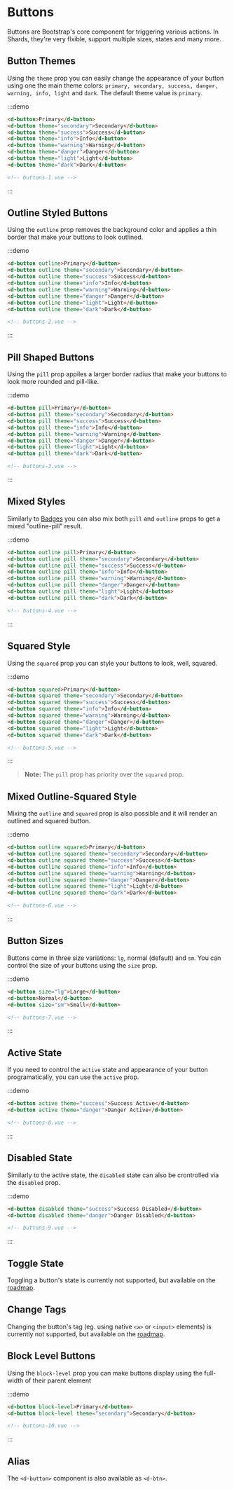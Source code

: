 # Buttons

Buttons are Bootstrap's core component for triggering various actions. In Shards, they're very flxible, support multiple sizes, states and many more.


## Button Themes

Using the `theme` prop you can easily change the appearance of your button using one the main theme colors: `primary, secondary, success, danger, warning, info, light` and `dark`. The default theme value is `primary`.

:::demo
```html
<d-button>Primary</d-button>
<d-button theme="secondary">Secondary</d-button>
<d-button theme="success">Success</d-button>
<d-button theme="info">Info</d-button>
<d-button theme="warning">Warning</d-button>
<d-button theme="danger">Danger</d-button>
<d-button theme="light">Light</d-button>
<d-button theme="dark">Dark</d-button>

<!-- buttons-1.vue -->
```
:::


## Outline Styled Buttons

Using the `outline` prop removes the background color and applies a thin border that make your buttons to look outlined.

:::demo
```html
<d-button outline>Primary</d-button>
<d-button outline theme="secondary">Secondary</d-button>
<d-button outline theme="success">Success</d-button>
<d-button outline theme="info">Info</d-button>
<d-button outline theme="warning">Warning</d-button>
<d-button outline theme="danger">Danger</d-button>
<d-button outline theme="light">Light</d-button>
<d-button outline theme="dark">Dark</d-button>

<!-- buttons-2.vue -->
```
:::


## Pill Shaped Buttons

Using the `pill` prop appiles a larger border radius that make your buttons to look more rounded and pill-like.

:::demo
```html
<d-button pill>Primary</d-button>
<d-button pill theme="secondary">Secondary</d-button>
<d-button pill theme="success">Success</d-button>
<d-button pill theme="info">Info</d-button>
<d-button pill theme="warning">Warning</d-button>
<d-button pill theme="danger">Danger</d-button>
<d-button pill theme="light">Light</d-button>
<d-button pill theme="dark">Dark</d-button>

<!-- buttons-3.vue -->
```
:::


## Mixed Styles

Similarly to [Badges](/docs/components/badges) you can also mix both `pill` and `outline` props to get a mixed "outline-pill" result.

:::demo
```html
<d-button outline pill>Primary</d-button>
<d-button outline pill theme="secondary">Secondary</d-button>
<d-button outline pill theme="success">Success</d-button>
<d-button outline pill theme="info">Info</d-button>
<d-button outline pill theme="warning">Warning</d-button>
<d-button outline pill theme="danger">Danger</d-button>
<d-button outline pill theme="light">Light</d-button>
<d-button outline pill theme="dark">Dark</d-button>

<!-- buttons-4.vue -->
```
:::


## Squared Style

Using the `squared` prop you can style your buttons to look, well, squared.

:::demo
```html
<d-button squared>Primary</d-button>
<d-button squared theme="secondary">Secondary</d-button>
<d-button squared theme="success">Success</d-button>
<d-button squared theme="info">Info</d-button>
<d-button squared theme="warning">Warning</d-button>
<d-button squared theme="danger">Danger</d-button>
<d-button squared theme="light">Light</d-button>
<d-button squared theme="dark">Dark</d-button>

<!-- buttons-5.vue -->
```
:::

> **Note:** The `pill` prop has priority over the `squared` prop. 


## Mixed Outline-Squared Style

Mixing the `outline` and `squared` prop is also possible and it will render an outlined and squared button. 

:::demo
```html
<d-button outline squared>Primary</d-button>
<d-button outline squared theme="secondary">Secondary</d-button>
<d-button outline squared theme="success">Success</d-button>
<d-button outline squared theme="info">Info</d-button>
<d-button outline squared theme="warning">Warning</d-button>
<d-button outline squared theme="danger">Danger</d-button>
<d-button outline squared theme="light">Light</d-button>
<d-button outline squared theme="dark">Dark</d-button>

<!-- buttons-6.vue -->
```
:::


## Button Sizes

Buttons come in three size variations: `lg`, normal (default) and `sm`. You can control the size of your buttons using the `size` prop.

:::demo
```html
<d-button size="lg">Large</d-button>
<d-button>Normal</d-button>
<d-button size="sm">Small</d-button>

<!-- buttons-7.vue -->
```
:::


## Active State

If you need to control the `active` state and appearance of your button programatically, you can use the `active` prop.

:::demo
```html
<d-button active theme="success">Success Active</d-button>
<d-button active theme="danger">Danger Active</d-button>

<!-- buttons-8.vue -->
```
:::


## Disabled State

Similarly to the active state, the `disabled` state can also be crontrolled via the `disabled` prop.

:::demo 
```html
<d-button disabled theme="success">Success Disabled</d-button>
<d-button disabled theme="danger">Danger Disabled</d-button>

<!-- buttons-9.vue -->
```
:::


## Toggle State

Toggling a button's state is currently not supported, but available on the [roadmap](/roadmap).


## Change Tags

Changing the button's tag (eg. using native `<a>` or `<input>` elements) is currently not supported, but available on the [roadmap](/roadmap).


## Block Level Buttons

Using the `block-level` prop you can make buttons display using the full-width of their parent element

:::demo 
```html
<d-button block-level>Primary</d-button>
<d-button block-level theme="secondary">Secondary</d-button>

<!-- buttons-10.vue -->
```
:::


## Alias

The `<d-button>` component is also available as `<d-btn>`.
